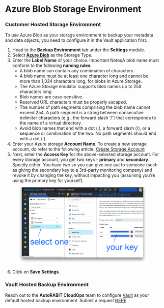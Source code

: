 # Azure Blob Storage Environment

### Customer Hosted Storage Environment <a href="#customer-hosted-storage-environment" id="customer-hosted-storage-environment"></a>

To use Azure Blob as your storage environment to backup your metadata and data objects, you need to configure it in the Vault application first.

1. Head to the **Backup Environment** tab under the **Settings** module.
2. Select [**Azure Blob**](https://knowledgebase.autorabit.com/vault/docs/microsoft-azure-blob-retention-policy) as the Storage Type.
3. Enter the **Label Name** of your choice. Important NotesA blob name must conform to the following **naming rules**:&#x20;
   * A blob name can contain any combination of characters.&#x20;
   * A blob name must be at least one character long and cannot be more than 1,024 characters long, for blobs in Azure Storage.&#x20;
   * The Azure Storage emulator supports blob names up to 256 characters long.&#x20;
   * Blob names are case-sensitive.&#x20;
   * Reserved URL characters must be properly escaped.&#x20;
   * The number of path segments comprising the blob name cannot exceed 254. A path segment is a string between consecutive delimiter characters (e.g., the forward slash '/') that corresponds to the name of a virtual directory.&#x20;
   * Avoid blob names that end with a dot (.), a forward slash (/), or a sequence or combination of the two. No path segments should end with a dot (.).
4. Enter your Azure storage **Account Name**. To create a new storage account, do refer to the following article: [Create Storage Account](https://docs.microsoft.com/en-us/azure/storage/common/storage-account-create?toc=%2Fazure%2Fstorage%2Fblobs%2Ftoc.json\&tabs=azure-portal)
5. Next, enter the **Access Key** for the above-selected storage account. For every storage account, you get two keys - **primary** and **secondary**. Specify either. You have two so you can give one out to someone (such as giving the secondary key to a 3rd-party monitoring company) and revoke it by changing the key, without impacting you (assuming you're using the primary key for yourself).

<figure><img src="../../../../.gitbook/assets/image (118).png" alt="" width="563"><figcaption></figcaption></figure>

6. Click on **Save Settings**.

### Vault Hosted Backup Environment <a href="#vault-hosted-backup-environment" id="vault-hosted-backup-environment"></a>

Reach out to the **AutoRABIT CloudOps** team to configure [Vault](https://www.autorabit.com/products/vault-data-backup-recovery/) as your default hosted backup environment. Submit a request [HERE](https://support.autorabit.com/portal/en/newticket?departmentId=241415000000006907\&layoutId=241415000000074011)

